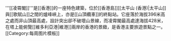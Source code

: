 '''[[凌霄閣]]'''是[[香港]]的一座特色建築，位於[[香港島]][[太平山 (香港)|太平山]]與[[歌賦山]]之間的爐峰峽上，亦是[[山頂纜車]]的終點站。它座落於海拔396米高之處而非山頂最高處，設計突出卻不破壞山景線，而凌霄閣最高處達海拔428米，在塔上能俯覽[[維多利亞港|維港]]兩岸的香港的景緻，是香港主要旅遊景點之一。
<noinclude>[[Category:每周图片模板]]</noinclude>